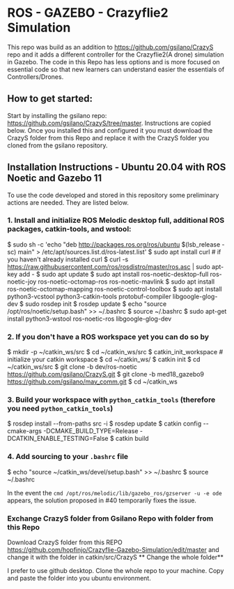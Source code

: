 # ROS - GAZEBO - Crazyflie2 Simulation

This repo was build as an addition to https://github.com/gsilano/CrazyS repo and it adds a different controller for the Crazyflie2(A drone) simulation in Gazebo.
The code in this Repo has less options and is more focused on essential code so that new learners can understand easier the essentials of Controllers/Drones.

## How to get started:
Start by installing the gsilano repo: https://github.com/gsilano/CrazyS/tree/master. Instructions are copied below.
Once you installed this and configured it you must download the CrazyS folder from this Repo and replace it with the CrazyS folder you cloned from the gsilano repository.

## Installation Instructions - Ubuntu 20.04 with ROS Noetic and Gazebo 11

To use the code developed and stored in this repository some preliminary actions are needed. They are listed below.

### 1. Install and initialize ROS Melodic desktop full, additional ROS packages, catkin-tools, and wstool:

$ sudo sh -c 'echo "deb http://packages.ros.org/ros/ubuntu $(lsb_release -sc) main" > /etc/apt/sources.list.d/ros-latest.list'
$ sudo apt install curl # if you haven't already installed curl
$ curl -s https://raw.githubusercontent.com/ros/rosdistro/master/ros.asc | sudo apt-key add -
$ sudo apt update
$ sudo apt install ros-noetic-desktop-full ros-noetic-joy ros-noetic-octomap-ros ros-noetic-mavlink
$ sudo apt install ros-noetic-octomap-mapping ros-noetic-control-toolbox
$ sudo apt install python3-vcstool python3-catkin-tools protobuf-compiler libgoogle-glog-dev
$ sudo rosdep init
$ rosdep update
$ echo "source /opt/ros/noetic/setup.bash" >> ~/.bashrc
$ source ~/.bashrc
$ sudo apt-get install python3-wstool ros-noetic-ros libgoogle-glog-dev

### 2. If you don't have a ROS workspace yet you can do so by

$ mkdir -p ~/catkin_ws/src
$ cd ~/catkin_ws/src
$ catkin_init_workspace  # initialize your catkin workspace
$ cd ~/catkin_ws/
$ catkin init
$ cd ~/catkin_ws/src
$ git clone -b dev/ros-noetic https://github.com/gsilano/CrazyS.git
$ git clone -b med18_gazebo9 https://github.com/gsilano/mav_comm.git
$ cd ~/catkin_ws

### 3. Build your workspace with `python_catkin_tools` (therefore you need `python_catkin_tools`)

$ rosdep install --from-paths src -i
$ rosdep update
$ catkin config --cmake-args -DCMAKE_BUILD_TYPE=Release -DCATKIN_ENABLE_TESTING=False
$ catkin build

### 4. Add sourcing to your `.bashrc` file

$ echo "source ~/catkin_ws/devel/setup.bash" >> ~/.bashrc
$ source ~/.bashrc

In the event the `cmd /opt/ros/melodic/lib/gazebo_ros/gzserver -u -e ode` appears, the solution proposed in #40 temporarily fixes the issue.



### Exchange CrazyS folder from Gsilano Repo with folder from this Repo
Download CrazyS folder from this REPO https://github.com/hopfinjo/Crazyflie-Gazebo-Simulation/edit/master
and change it with the folder in catkin/src/CrazyS
** Change the whole folder**

I prefer to use github desktop. Clone the whole repo to your machine. Copy and paste the folder into you ubuntu environment.

